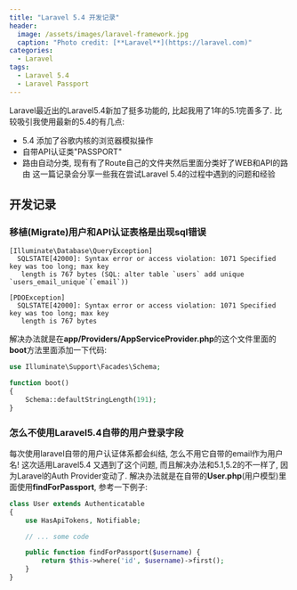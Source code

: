 ```yaml
---
title: "Laravel 5.4 开发记录"
header:
  image: /assets/images/laravel-framework.jpg
  caption: "Photo credit: [**Laravel**](https://laravel.com)"
categories:
  - Laravel
tags:
  - Laravel 5.4
  - Laravel Passport
---
```


Laravel最近出的Laravel5.4新加了挺多功能的, 比起我用了1年的5.1完善多了. 比较吸引我使用最新的5.4的有几点:
+ 5.4 添加了谷歌内核的浏览器模拟操作
+ 自带API认证类"PASSPORT"
+ 路由自动分类, 现有有了Route自己的文件夹然后里面分类好了WEB和API的路由
这一篇记录会分享一些我在尝试Laravel 5.4的过程中遇到的问题和经验

## 开发记录

### 移植(Migrate)用户和API认证表格是出现sql错误

```console
[Illuminate\Database\QueryException]                                                         
  SQLSTATE[42000]: Syntax error or access violation: 1071 Specified key was too long; max key  
   length is 767 bytes (SQL: alter table `users` add unique `users_email_unique`(`email`))   
```

```console
[PDOException]                                                                               
  SQLSTATE[42000]: Syntax error or access violation: 1071 Specified key was too long; max key  
   length is 767 bytes  
```

解决办法就是在**app/Providers/AppServiceProvider.php**的这个文件里面的**boot**方法里面添加一下代码:

```php
use Illuminate\Support\Facades\Schema;

function boot()
{
    Schema::defaultStringLength(191);
}
```

### 怎么不使用Laravel5.4自带的用户登录字段
每次使用laravel自带的用户认证体系都会纠结, 怎么不用它自带的email作为用户名!
这次适用Laravel5.4 又遇到了这个问题, 而且解决办法和5.1,5.2的不一样了, 因为Laravel的Auth Provider变动了.
解决办法就是在自带的**User.php**(用户模型)里面使用**findForPassport**, 参考一下例子:

```php
class User extends Authenticatable
{
    use HasApiTokens, Notifiable;

    // ... some code

    public function findForPassport($username) {
        return $this->where('id', $username)->first();
    }
}
```

